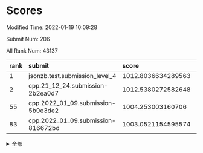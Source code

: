 # Scores

Modified Time: 2022-01-19 10:09:28

Submit Num: 206

All Rank Num: 43137

| rank |               submit               |       score        |       sigma        | pk_num |
| :--- | :--------------------------------- | :----------------- | :----------------- | :----- |
| 1    | jsonzb.test.submission_level_4     | 1012.8036634289563 | 0.8047400114946164 | 812    |
| 2    | cpp.21_12_24.submission-2b2ea0d7   | 1012.5380272582648 | 0.8126107429716025 | 834    |
| 55   | cpp.2022_01_09.submission-5b0e3de2 | 1004.253003160706  | 0.7155085111698678 | 838    |
| 83   | cpp.2022_01_09.submission-816672bd | 1003.0521154595574 | 0.7159765810926962 | 837    |


<details>
<summary>全部</summary>

| rank |                 submit                 |       score        |       sigma        | pk_num |
| :--- | :------------------------------------- | :----------------- | :----------------- | :----- |
| 1    | jsonzb.test.submission_level_4         | 1012.8036634289563 | 0.8047400114946164 | 812    |
| 2    | cpp.21_12_24.submission-2b2ea0d7       | 1012.5380272582648 | 0.8126107429716025 | 834    |
| 3    | gobigger.level_3.submission_level_3_33 | 1011.595755297745  | 0.78528624004019   | 834    |
| 4    | gobigger.level_3.submission_level_3_41 | 1011.539248501378  | 0.772665983046871  | 841    |
| 5    | gobigger.level_3.submission_level_3_43 | 1011.2478093063625 | 0.7846373243646577 | 836    |
| 6    | gobigger.level_3.submission_level_3_38 | 1011.1361831848278 | 0.751804007763608  | 835    |
| 7    | gobigger.level_3.submission_level_3_2  | 1011.0118704255954 | 0.7592282997027755 | 840    |
| 8    | gobigger.level_3.submission_level_3_1  | 1011.0111728138198 | 0.7901575380178438 | 835    |
| 9    | gobigger.level_3.submission_level_3_16 | 1010.9189147167265 | 0.7744388140491231 | 837    |
| 10   | gobigger.level_3.submission_level_3_36 | 1010.9133025029355 | 0.7752186216533294 | 835    |
| 11   | gobigger.level_3.submission_level_3_15 | 1010.8171066771196 | 0.7333833402891187 | 842    |
| 12   | gobigger.level_3.submission_level_3_8  | 1010.7162819139144 | 0.7770110871078381 | 841    |
| 13   | gobigger.level_3.submission_level_3_45 | 1010.7038793647383 | 0.7475788154343017 | 844    |
| 14   | gobigger.level_3.submission_level_3_31 | 1010.6687849312169 | 0.7902612358849435 | 840    |
| 15   | gobigger.level_3.submission_level_3_0  | 1010.6680171297774 | 0.7923483035112736 | 837    |
| 16   | gobigger.level_3.submission_level_3_3  | 1010.6307812856974 | 0.7408929024480744 | 839    |
| 17   | gobigger.level_3.submission_level_3_32 | 1010.5779384284205 | 0.7517245975270116 | 845    |
| 18   | gobigger.level_3.submission_level_3_12 | 1010.4163421257092 | 0.7863623458037415 | 835    |
| 19   | gobigger.level_3.submission_level_3_29 | 1010.3774094399299 | 0.7524786227716054 | 835    |
| 20   | gobigger.level_3.submission_level_3_34 | 1010.3412509459781 | 0.7632195946113945 | 833    |
| 21   | gobigger.level_3.submission_level_3_7  | 1010.3141155768697 | 0.7522271836455469 | 837    |
| 22   | gobigger.level_3.submission_level_3_20 | 1010.2814151280768 | 0.7489941499882659 | 835    |
| 23   | gobigger.level_3.submission_level_3_27 | 1010.2049277199061 | 0.7706558915437189 | 842    |
| 24   | gobigger.level_3.submission_level_3_19 | 1010.1644328045212 | 0.7401468022934049 | 830    |
| 25   | gobigger.level_3.submission_level_3_25 | 1010.1073374842971 | 0.7563405535856539 | 833    |
| 26   | gobigger.level_3.submission_level_3_21 | 1009.9516760772658 | 0.7707553133375509 | 838    |
| 27   | gobigger.level_3.submission_level_3_48 | 1009.9417766682282 | 0.7719168590032044 | 841    |
| 28   | gobigger.level_3.submission_level_3_6  | 1009.8962767407975 | 0.7719001704549728 | 838    |
| 29   | gobigger.level_3.submission_level_3_17 | 1009.8305861863646 | 0.7607781134802567 | 844    |
| 30   | gobigger.level_3.submission_level_3_5  | 1009.7790419355882 | 0.7386125820741198 | 836    |
| 31   | gobigger.level_3.submission_level_3_4  | 1009.7433201947782 | 0.7404616150239228 | 836    |
| 32   | gobigger.level_3.submission_level_3_46 | 1009.6860438297465 | 0.7312586615870422 | 840    |
| 33   | gobigger.level_3.submission_level_3_13 | 1009.6258207198036 | 0.7512582741936618 | 838    |
| 34   | gobigger.level_3.submission_level_3_42 | 1009.5186555981253 | 0.7437286094625706 | 834    |
| 35   | gobigger.level_3.submission_level_3_49 | 1009.4906974604974 | 0.7387064920779213 | 837    |
| 36   | gobigger.level_3.submission_level_3_37 | 1009.48189435849   | 0.762712383342533  | 843    |
| 37   | gobigger.level_3.submission_level_3_10 | 1009.4311960951424 | 0.735483909333662  | 839    |
| 38   | gobigger.level_3.submission_level_3_28 | 1009.4118953599556 | 0.7369728022824492 | 836    |
| 39   | gobigger.level_3.submission_level_3_26 | 1009.339860639597  | 0.7529713277985033 | 836    |
| 40   | gobigger.level_3.submission_level_3_11 | 1009.261483674529  | 0.7526620030917196 | 834    |
| 41   | gobigger.level_3.submission_level_3_47 | 1009.21569684373   | 0.7441485957468824 | 843    |
| 42   | gobigger.level_3.submission_level_3_9  | 1009.2102593923075 | 0.76716120196162   | 837    |
| 43   | gobigger.level_3.submission_level_3_22 | 1009.1798804454961 | 0.7429719349019023 | 836    |
| 44   | gobigger.level_3.submission_level_3_44 | 1009.0721593355863 | 0.7330489698903704 | 841    |
| 45   | gobigger.level_3.submission_level_3_24 | 1008.9504876946505 | 0.719798433748907  | 833    |
| 46   | gobigger.level_3.submission_level_3_18 | 1008.8854851834548 | 0.7444151305369764 | 840    |
| 47   | gobigger.level_3.submission_level_3_30 | 1008.7403512935801 | 0.7350571177919522 | 831    |
| 48   | gobigger.level_3.submission_level_3_35 | 1008.5619112768948 | 0.7749663590979717 | 831    |
| 49   | gobigger.level_3.submission_level_3_40 | 1008.4950049042362 | 0.7422848086676777 | 834    |
| 50   | gobigger.level_3.submission_level_3_23 | 1008.3079456461429 | 0.7443030350762533 | 843    |
| 51   | gobigger.level_3.submission_level_3_39 | 1008.169311490479  | 0.7502028443132489 | 831    |
| 52   | gobigger.level_3.submission_level_3_14 | 1007.7485422225251 | 0.7185762050121995 | 837    |
| 53   | gobigger.level_1.submission_level_1_10 | 1004.5285845122228 | 0.7221500904243247 | 840    |
| 54   | gobigger.level_1.submission_level_1_4  | 1004.2914026829791 | 0.725413372109497  | 841    |
| 55   | cpp.2022_01_09.submission-5b0e3de2     | 1004.253003160706  | 0.7155085111698678 | 838    |
| 56   | gobigger.level_1.submission_level_1_2  | 1004.1699948293556 | 0.7203576931296939 | 838    |
| 57   | gobigger.level_1.submission_level_1_0  | 1004.1453987531752 | 0.710165330803591  | 842    |
| 58   | gobigger.level_1.submission_level_1_33 | 1004.0504291791359 | 0.7047280045629764 | 836    |
| 59   | gobigger.level_1.submission_level_1_18 | 1003.7069520106014 | 0.7242986365639731 | 838    |
| 60   | gobigger.level_1.submission_level_1_15 | 1003.6962308193005 | 0.7184727581152763 | 842    |
| 61   | gobigger.level_1.submission_level_1_27 | 1003.6241900631892 | 0.7155107424528643 | 833    |
| 62   | gobigger.level_1.submission_level_1_16 | 1003.5985741918648 | 0.7237703039377186 | 843    |
| 63   | gobigger.level_1.submission_level_1_28 | 1003.5558323097214 | 0.7163531734215015 | 835    |
| 64   | gobigger.level_1.submission_level_1_23 | 1003.5516333714422 | 0.714648020461436  | 836    |
| 65   | gobigger.level_1.submission_level_1_5  | 1003.5166570206761 | 0.7235423857545942 | 836    |
| 66   | gobigger.level_1.submission_level_1_41 | 1003.4466794735547 | 0.7180398557681492 | 839    |
| 67   | gobigger.level_1.submission_level_1_45 | 1003.4298239335039 | 0.7107339536355447 | 839    |
| 68   | gobigger.level_1.submission_level_1_1  | 1003.3799691764062 | 0.7143819857236837 | 834    |
| 69   | gobigger.level_1.submission_level_1_9  | 1003.3221733197864 | 0.713730111599227  | 838    |
| 70   | gobigger.level_1.submission_level_1_17 | 1003.2968851556185 | 0.7147615221343238 | 836    |
| 71   | gobigger.level_1.submission_level_1_38 | 1003.2770630812065 | 0.7109100593645648 | 840    |
| 72   | gobigger.level_1.submission_level_1_36 | 1003.2475629299054 | 0.7098258027383183 | 837    |
| 73   | gobigger.level_1.submission_level_1_49 | 1003.2433650570006 | 0.7179239404154323 | 836    |
| 74   | gobigger.level_1.submission_level_1_19 | 1003.220732770426  | 0.7223870114402975 | 837    |
| 75   | gobigger.level_1.submission_level_1_21 | 1003.2136267617365 | 0.6989740361169566 | 843    |
| 76   | gobigger.level_1.submission_level_1_22 | 1003.2003417716561 | 0.7070188285032406 | 840    |
| 77   | gobigger.level_1.submission_level_1_39 | 1003.1677399966837 | 0.7173589913129373 | 842    |
| 78   | gobigger.level_1.submission_level_1_34 | 1003.1551109234797 | 0.723939612368268  | 838    |
| 79   | gobigger.level_1.submission_level_1_40 | 1003.1530989367444 | 0.7135994481260274 | 842    |
| 80   | gobigger.level_1.submission_level_1_44 | 1003.1022928802748 | 0.7259649406156314 | 844    |
| 81   | gobigger.level_1.submission_level_1_7  | 1003.0770240102275 | 0.711610816695433  | 836    |
| 82   | gobigger.level_1.submission_level_1_24 | 1003.0733976997304 | 0.7274889690944107 | 836    |
| 83   | cpp.2022_01_09.submission-816672bd     | 1003.0521154595574 | 0.7159765810926962 | 837    |
| 84   | gobigger.level_1.submission_level_1_29 | 1002.9349236754881 | 0.7191274743064168 | 838    |
| 85   | gobigger.level_1.submission_level_1_3  | 1002.9146167238855 | 0.7053514438405349 | 834    |
| 86   | gobigger.level_1.submission_level_1_12 | 1002.8644759967993 | 0.7033888891101107 | 836    |
| 87   | gobigger.level_1.submission_level_1_37 | 1002.7971366342261 | 0.7078218192323033 | 835    |
| 88   | gobigger.level_1.submission_level_1_32 | 1002.7514852067484 | 0.7154071382741267 | 839    |
| 89   | gobigger.level_1.submission_level_1_43 | 1002.694642675598  | 0.7064597586238816 | 837    |
| 90   | gobigger.level_1.submission_level_1_14 | 1002.681007838579  | 0.732246474468779  | 832    |
| 91   | gobigger.level_1.submission_level_1_11 | 1002.6242125895787 | 0.719130475843268  | 838    |
| 92   | gobigger.level_1.submission_level_1_8  | 1002.5929159182404 | 0.720121550683519  | 840    |
| 93   | gobigger.level_1.submission_level_1_25 | 1002.5790645609525 | 0.7079376654843512 | 837    |
| 94   | gobigger.level_1.submission_level_1_35 | 1002.5604413350392 | 0.716937113964591  | 838    |
| 95   | gobigger.level_1.submission_level_1_48 | 1002.4337282178432 | 0.7218389224589903 | 840    |
| 96   | gobigger.level_1.submission_level_1_30 | 1002.4257953899543 | 0.7214303232480112 | 838    |
| 97   | gobigger.level_1.submission_level_1_20 | 1002.3354237187363 | 0.7132560622368562 | 838    |
| 98   | gobigger.level_1.submission_level_1_46 | 1002.2450863083792 | 0.7062461685910774 | 838    |
| 99   | gobigger.level_1.submission_level_1_26 | 1002.223548460954  | 0.7028791147338667 | 836    |
| 100  | gobigger.level_1.submission_level_1_42 | 1002.0835219078137 | 0.7071961257779453 | 832    |
| 101  | gobigger.level_1.submission_level_1_6  | 1002.0566986932804 | 0.7053636800397471 | 842    |
| 102  | gobigger.level_1.submission_level_1_31 | 1002.0549277483775 | 0.7055750895122395 | 834    |
| 103  | gobigger.level_1.submission_level_1_13 | 1001.956579455129  | 0.7125135537798905 | 837    |
| 104  | gobigger.level_1.submission_level_1_47 | 1001.8035442177928 | 0.7154567127930545 | 841    |
| 105  | gobigger.random.submission_random_27   | 997.036221680052   | 0.7180860771922026 | 843    |
| 106  | gobigger.random.submission_random_10   | 996.9738576109048  | 0.7149199897716323 | 834    |
| 107  | gobigger.random.submission_random_38   | 996.9234501005116  | 0.7166142023770228 | 839    |
| 108  | gobigger.random.submission_random_12   | 996.9188669873922  | 0.7058630013126288 | 838    |
| 109  | gobigger.random.submission_random_36   | 996.8511866490269  | 0.7100822475613476 | 834    |
| 110  | gobigger.random.submission_random_9    | 996.8169931202141  | 0.7163475397274771 | 840    |
| 111  | gobigger.random.submission_random_4    | 996.7079479041729  | 0.7077389044029048 | 836    |
| 112  | gobigger.random.submission_random_13   | 996.6517288418538  | 0.7141035181610123 | 838    |
| 113  | gobigger.random.submission_random_35   | 996.6506984641701  | 0.7028864943960521 | 835    |
| 114  | gobigger.random.submission_random_32   | 996.6157212849027  | 0.7080786561447286 | 840    |
| 115  | gobigger.random.submission_random_3    | 996.4884098716038  | 0.7223901008498989 | 837    |
| 116  | gobigger.random.submission_random_18   | 996.4084199072786  | 0.7040427593916504 | 839    |
| 117  | gobigger.random.submission_random_23   | 996.3836612336926  | 0.7112593889796309 | 835    |
| 118  | gobigger.random.submission_random_25   | 996.3782643226796  | 0.7205871230518062 | 839    |
| 119  | gobigger.random.submission_random_45   | 996.312287719671   | 0.7077645435133686 | 839    |
| 120  | gobigger.random.submission_random_33   | 996.2756905442295  | 0.7078185085155387 | 839    |
| 121  | gobigger.random.submission_random_1    | 996.2736183562203  | 0.709513247278021  | 839    |
| 122  | gobigger.random.submission_random_30   | 996.264624047164   | 0.7122372991788067 | 843    |
| 123  | gobigger.random.submission_random_6    | 996.2074622039962  | 0.7033899147634348 | 837    |
| 124  | gobigger.random.submission_random_41   | 996.1889772423027  | 0.7154990020624865 | 831    |
| 125  | gobigger.random.submission_random_20   | 996.106647748941   | 0.7047884171394578 | 843    |
| 126  | gobigger.random.submission_random_34   | 996.0933613073547  | 0.7095544026395278 | 837    |
| 127  | gobigger.random.submission_random_47   | 996.0405154955629  | 0.7140132410289991 | 836    |
| 128  | gobigger.random.submission_random_40   | 995.9846841905302  | 0.72121236794486   | 838    |
| 129  | gobigger.random.submission_random_31   | 995.9792397299292  | 0.6988457466722933 | 838    |
| 130  | gobigger.random.submission_random_48   | 995.9416791683058  | 0.7169170121429226 | 838    |
| 131  | gobigger.random.submission_random_7    | 995.9227327659173  | 0.7015005054803284 | 841    |
| 132  | gobigger.random.submission_random_29   | 995.9213307432558  | 0.7111865472757123 | 836    |
| 133  | gobigger.random.submission_random_28   | 995.8804411759922  | 0.7004778559100467 | 839    |
| 134  | gobigger.random.submission_random_17   | 995.7960267233113  | 0.7114515265867453 | 839    |
| 135  | gobigger.random.submission_random_24   | 995.783551449745   | 0.7105514068910391 | 839    |
| 136  | gobigger.random.submission_random_19   | 995.7771305490112  | 0.7106837312532965 | 837    |
| 137  | gobigger.random.submission_random_5    | 995.7401110640055  | 0.7022147414734518 | 837    |
| 138  | gobigger.random.submission_random_42   | 995.7226905384688  | 0.7048217439800639 | 835    |
| 139  | gobigger.random.submission_random_15   | 995.7110978645353  | 0.709223129102603  | 837    |
| 140  | gobigger.random.submission_random_22   | 995.6692272299348  | 0.7088654789030268 | 840    |
| 141  | gobigger.random.submission_random_49   | 995.644409466561   | 0.717203935732931  | 835    |
| 142  | gobigger.random.submission_random_8    | 995.5719861345736  | 0.7072759434537775 | 835    |
| 143  | gobigger.random.submission_random_0    | 995.5275975451015  | 0.7039235644769779 | 839    |
| 144  | gobigger.random.submission_random_37   | 995.5091547068395  | 0.7107665142623516 | 842    |
| 145  | gobigger.random.submission_random_26   | 995.5073497830668  | 0.7138940905653737 | 839    |
| 146  | gobigger.random.submission_random_2    | 995.369200740018   | 0.7092088834561943 | 839    |
| 147  | gobigger.random.submission_random_46   | 995.2899627533473  | 0.7082385550349842 | 839    |
| 148  | gobigger.random.submission_random_14   | 995.2880327234917  | 0.7123060370074037 | 835    |
| 149  | gobigger.random.submission_random_16   | 995.2770574261621  | 0.7065011844504476 | 840    |
| 150  | gobigger.random.submission_random_39   | 995.2664292099829  | 0.7076530561418765 | 837    |
| 151  | gobigger.random.submission_random_21   | 995.1719504777125  | 0.7027376709626448 | 838    |
| 152  | gobigger.random.submission_random_11   | 995.068089577221   | 0.7133623767409702 | 836    |
| 153  | gobigger.random.submission_random_44   | 994.9919070073709  | 0.7343182712778996 | 834    |
| 154  | gobigger.random.submission_random_43   | 994.9718025881091  | 0.7134118984809533 | 840    |
| 155  | gobigger.level_2.submission_level_2_33 | 994.2853998523173  | 0.725976694905448  | 839    |
| 156  | gobigger.level_2.submission_level_2_5  | 994.0982303553948  | 0.7368903858053099 | 836    |
| 157  | gobigger.level_2.submission_level_2_2  | 994.0836845526892  | 0.7465693386076095 | 840    |
| 158  | gobigger.level_2.submission_level_2_29 | 993.8256238651736  | 0.7358504901016081 | 834    |
| 159  | gobigger.level_2.submission_level_2_45 | 993.8242674314049  | 0.7215877210172567 | 838    |
| 160  | gobigger.level_2.submission_level_2_20 | 993.7011406260156  | 0.7214049009300112 | 839    |
| 161  | gobigger.level_2.submission_level_2_3  | 993.6095731028305  | 0.7383902735405353 | 836    |
| 162  | gobigger.level_2.submission_level_2_8  | 993.2979254414231  | 0.7316189644513336 | 843    |
| 163  | gobigger.level_2.submission_level_2_17 | 993.0247421283675  | 0.725494982873779  | 838    |
| 164  | gobigger.level_2.submission_level_2_26 | 993.0194976825692  | 0.7441011582972481 | 839    |
| 165  | gobigger.level_2.submission_level_2_31 | 992.9451660823717  | 0.7417555794252733 | 839    |
| 166  | gobigger.level_2.submission_level_2_46 | 992.9263562205333  | 0.728168937075032  | 839    |
| 167  | gobigger.level_2.submission_level_2_21 | 992.9139095763277  | 0.7374646636840053 | 838    |
| 168  | gobigger.level_2.submission_level_2_44 | 992.9055963226724  | 0.7436702710310268 | 835    |
| 169  | gobigger.level_2.submission_level_2_6  | 992.8483950622677  | 0.7378352635933003 | 832    |
| 170  | gobigger.level_2.submission_level_2_14 | 992.7560199814874  | 0.7442023867999449 | 838    |
| 171  | gobigger.level_2.submission_level_2_7  | 992.7228374596071  | 0.7431716661746639 | 837    |
| 172  | gobigger.level_2.submission_level_2_40 | 992.7038115679901  | 0.7389796235237183 | 838    |
| 173  | gobigger.level_2.submission_level_2_30 | 992.6429448903078  | 0.7357767986670521 | 835    |
| 174  | gobigger.level_2.submission_level_2_25 | 992.6032230096318  | 0.746553267625703  | 839    |
| 175  | gobigger.level_2.submission_level_2_34 | 992.5919939415757  | 0.7390868241026058 | 841    |
| 176  | gobigger.level_2.submission_level_2_37 | 992.5794798172055  | 0.744183723614468  | 839    |
| 177  | gobigger.level_2.submission_level_2_42 | 992.5630597336543  | 0.7472068571448183 | 838    |
| 178  | gobigger.level_2.submission_level_2_41 | 992.4934890804869  | 0.7414802860099334 | 839    |
| 179  | gobigger.level_2.submission_level_2_27 | 992.4778609418019  | 0.7588476618261261 | 840    |
| 180  | gobigger.level_2.submission_level_2_4  | 992.2932658789143  | 0.7471972099869211 | 835    |
| 181  | gobigger.level_2.submission_level_2_15 | 992.266303979268   | 0.7561178191224223 | 838    |
| 182  | gobigger.level_2.submission_level_2_9  | 992.1778093364139  | 0.7365531423844387 | 839    |
| 183  | gobigger.level_2.submission_level_2_38 | 991.9949899138344  | 0.7748670140400545 | 839    |
| 184  | gobigger.level_2.submission_level_2_39 | 991.9451862647763  | 0.741000352049274  | 834    |
| 185  | gobigger.level_2.submission_level_2_10 | 991.8943832521762  | 0.752110643608102  | 841    |
| 186  | gobigger.level_2.submission_level_2_47 | 991.757472172369   | 0.7498918209184687 | 833    |
| 187  | gobigger.level_2.submission_level_2_35 | 991.7480004154966  | 0.7458965574038419 | 838    |
| 188  | gobigger.level_2.submission_level_2_49 | 991.3041122198684  | 0.7377849180120204 | 842    |
| 189  | gobigger.level_2.submission_level_2_32 | 991.2703839147775  | 0.7730995642313008 | 839    |
| 190  | gobigger.level_2.submission_level_2_18 | 991.2504252320388  | 0.7544363839054413 | 837    |
| 191  | gobigger.level_2.submission_level_2_16 | 991.1493625607052  | 0.7567631009854806 | 835    |
| 192  | gobigger.level_2.submission_level_2_24 | 991.08290523716    | 0.7528948111342814 | 839    |
| 193  | gobigger.level_2.submission_level_2_1  | 991.0408190807685  | 0.7434895319921763 | 837    |
| 194  | gobigger.level_2.submission_level_2_11 | 991.0150288664664  | 0.7315085014542233 | 840    |
| 195  | gobigger.level_2.submission_level_2_0  | 991.0084688480395  | 0.7607474762105474 | 836    |
| 196  | gobigger.level_2.submission_level_2_43 | 990.9818570825881  | 0.752479448480249  | 846    |
| 197  | gobigger.level_2.submission_level_2_12 | 990.8304411609521  | 0.7712321501009283 | 838    |
| 198  | gobigger.level_2.submission_level_2_28 | 990.830276560504   | 0.7730029492250181 | 839    |
| 199  | gobigger.level_2.submission_level_2_36 | 990.7427184346552  | 0.7663705997941128 | 834    |
| 200  | gobigger.level_2.submission_level_2_48 | 990.5975234226302  | 0.7388454661339982 | 835    |
| 201  | gobigger.level_2.submission_level_2_22 | 990.4966849940487  | 0.7668838389826207 | 834    |
| 202  | gobigger.level_2.submission_level_2_13 | 990.3479221210935  | 0.7653663869173443 | 844    |
| 203  | gobigger.level_2.submission_level_2_19 | 989.2017367587487  | 0.7570241355650956 | 838    |
| 204  | gobigger.level_2.submission_level_2_23 | 989.0713647802002  | 0.778204996215563  | 838    |
| 205  | gobigger.none.submission_none_1        | 976.3695692986524  | 1.3865116737099534 | 833    |
| 206  | gobigger.none.submission_none_0        | 975.7683384316974  | 1.4888938809031764 | 842    |

</details>